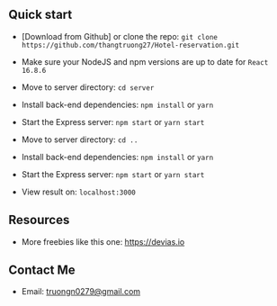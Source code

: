 

## Quick start

- [Download from Github] or clone the repo: `git clone https://github.com/thangtruong27/Hotel-reservation.git`

- Make sure your NodeJS and npm versions are up to date for `React 16.8.6`

- Move to server directory: `cd server`

- Install back-end dependencies: `npm install` or `yarn`

- Start the Express server: `npm start` or `yarn start`

- Move to server directory: `cd ..`

- Install back-end dependencies: `npm install` or `yarn`

- Start the Express server: `npm start` or `yarn start`

- View result on: `localhost:3000`

## Resources

- More freebies like this one: <https://devias.io>


## Contact Me

- Email: truongn0279@gmail.com
